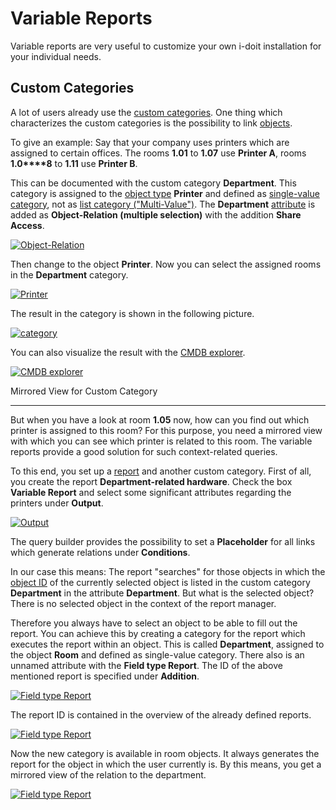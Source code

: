 # Variable Reports

Variable reports are very useful to customize your own i-doit installation for your individual needs.  

Custom Categories
-----------------

A lot of users already use the [custom categories](../basics/custom-categories.md). One thing which characterizes the custom categories is the possibility to link [objects](../basics/structure-of-the-it-documentation.md).

To give an example: Say that your company uses printers which are assigned to certain offices. The rooms **1.01** to **1.07** use **Printer A**, rooms **1.0****8** to **1.11** use **Printer B**.

This can be documented with the custom category **Department**. This category is assigned to the [object type](../basics/structure-of-the-it-documentation.md) **Printer** and defined as [single-value category](../basics/structure-of-the-it-documentation.md), not as [list category ("Multi-Value")](../basics/structure-of-the-it-documentation.md). The **Department** [attribute](../basics/structure-of-the-it-documentation.md)  is added as **Object-Relation (multiple selection)** with the addition **Share Access**.  

[![Object-Relation](../assets/images/en/evaluation/variable-reports/1-vr.png)](../assets/images/en/evaluation/variable-reports/1-vr.png)

Then change to the object **Printer**. Now you can select the assigned rooms in the **Department** category.

[![Printer](../assets/images/en/evaluation/variable-reports/2-vr.png)](../assets/images/en/evaluation/variable-reports/2-vr.png)

The result in the category is shown in the following picture.

[![category](../assets/images/en/evaluation/variable-reports/3-vr.png)](../assets/images/en/evaluation/variable-reports/3-vr.png)

You can also visualize the result with the [CMDB explorer](./cmdb-explorer/index.md).

[![CMDB explorer](../assets/images/en/evaluation/variable-reports/4-vr.png)](../assets/images/en/evaluation/variable-reports/4-vr.png)

Mirrored View for Custom Category  

------------------------------------

But when you have a look at room **1.05** now, how can you find out which printer is assigned to this room? For this purpose, you need a mirrored view with which you can see which printer is related to this room. The variable reports provide a good solution for such context-related queries.

To this end, you set up a [report](./report-manager.md) and another custom category. First of all, you create the report **Department-related hardware**. Check the box **Variable Report** and select some significant attributes regarding the printers under **Output**.  

[![Output](../assets/images/en/evaluation/variable-reports/5-vr.png)](../assets/images/en/evaluation/variable-reports/5-vr.png)

The query builder provides the possibility to set a **Placeholder** for all links which generate relations under **Conditions**.

In our case this means: The report "searches" for those objects in which the [object ID](../basics/unique-references.md) of the currently selected object is listed in the custom category **Department** in the attribute **Department**. But what is the selected object? There is no selected object in the context of the report manager.

Therefore you always have to select an object to be able to fill out the report. You can achieve this by creating a category for the report which executes the report within an object. This is called **Department**, assigned to the object **Room** and defined as single-value category. There also is an unnamed attribute with the **Field type Report**. The ID of the above mentioned report is specified under **Addition**.  

[![Field type Report](../assets/images/en/evaluation/variable-reports/6-vr.png)](../assets/images/en/evaluation/variable-reports/6-vr.png)

The report ID is contained in the overview of the already defined reports.  

[![Field type Report](../assets/images/en/evaluation/variable-reports/7-vr.png)](../assets/images/en/evaluation/variable-reports/7-vr.png)

Now the new category is available in room objects. It always generates the report for the object in which the user currently is. By this means, you get a mirrored view of the relation to the department.

[![Field type Report](../assets/images/en/evaluation/variable-reports/8-vr.png)](../assets/images/en/evaluation/variable-reports/8-vr.png)